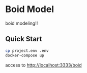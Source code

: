 # Boid Model

boid modeling!!

## Quick Start

```bash
cp project.env .env
docker-compose up
```

access to [http://localhost:3333/boid](http://localhost:3333/boid)